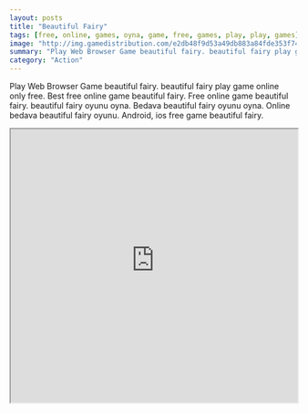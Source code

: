 ```yaml
---
layout: posts
title: "Beautiful Fairy"
tags: [free, online, games, oyna, game, free, games, play, play, games]
image: "http://img.gamedistribution.com/e2db48f9d53a49db883a84fde353f74c.jpg"
summary: "Play Web Browser Game beautiful fairy. beautiful fairy play game online only free. Best free online game beautiful fairy. Free online game beautiful fairy. beautiful fairy oyunu oyna. Bedava beautiful fairy oyunu oyna. Online bedava beautiful fairy oyunu. Android, ios free game beautiful fairy."
category: "Action"
---
```


Play Web Browser Game beautiful fairy. beautiful fairy play game online only free. Best free online game beautiful fairy. Free online game beautiful fairy. beautiful fairy oyunu oyna. Bedava beautiful fairy oyunu oyna. Online bedava beautiful fairy oyunu. Android, ios free game beautiful fairy.

<iframe width="100%" height="480px;" src="http://flash.gamedistribution.com?game=e2db48f9d53a49db883a84fde353f74c"></iframe>